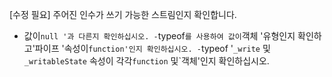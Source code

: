 [수정 필요]
주어진 인수가 쓰기 가능한 스트림인지 확인합니다.

- 값이`null '과 다른지 확인하십시오.
-`typeof`를 사용하여 값이`객체 '유형인지 확인하고'파이프 '속성이`function'인지 확인하십시오.
-`typeof '`_write` 및`_writableState` 속성이 각각`function` 및`객체'인지 확인하십시오.